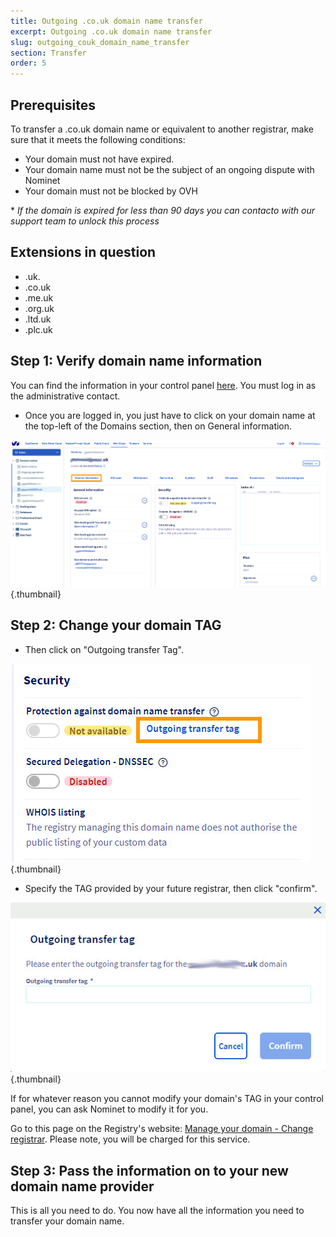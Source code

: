 ```yaml
---
title: Outgoing .co.uk domain name transfer
excerpt: Outgoing .co.uk domain name transfer
slug: outgoing_couk_domain_name_transfer
section: Transfer
order: 5
---
```



## Prerequisites
To transfer a .co.uk domain name or equivalent to another registrar, make sure that it meets the following conditions:


- Your domain must not have expired. 
- Your domain name must not be the subject of an ongoing dispute with Nominet
- Your domain must not be blocked by OVH

\* *If the domain is expired for less than 90 days you can contacto with our support team to unlock this process*




## Extensions in question

- .uk.
- .co.uk
- .me.uk
- .org.uk
- .ltd.uk
- .plc.uk




## Step 1: Verify domain name information
You can find the information in your control panel [here](https://www.ovh.com/manager/web/#/domain). 
You must log in as the administrative contact.


- Once you are logged in, you just have to click on your domain name at the top-left of the Domains section, then on General information.



![](images/4266.png){.thumbnail}


## Step 2: Change your domain TAG

- Then click on "Outgoing transfer Tag".



![](images/img_4267.jpg){.thumbnail}

- Specify the TAG provided by your future registrar, then click "confirm".



![](images/img_4268.jpg){.thumbnail}

If for whatever reason you cannot modify your domain's TAG in your control panel, you can ask Nominet to modify it for you. 

Go to this page on the Registry's website: [Manage your domain - Change registrar](https://www.nominet.uk/transferring-your-domain-name/).
Please note, you will be charged for this service.


## Step 3: Pass the information on to your new domain name provider
This is all you need to do. You now have all the information you need to transfer your domain name.

